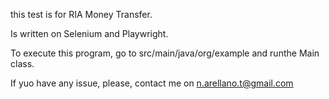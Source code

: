 this test is for RIA Money Transfer.

Is written on Selenium and Playwright.

To execute this program, go to src/main/java/org/example and runthe Main class.

If yuo have any issue, please, contact me on n.arellano.t@gmail.com
